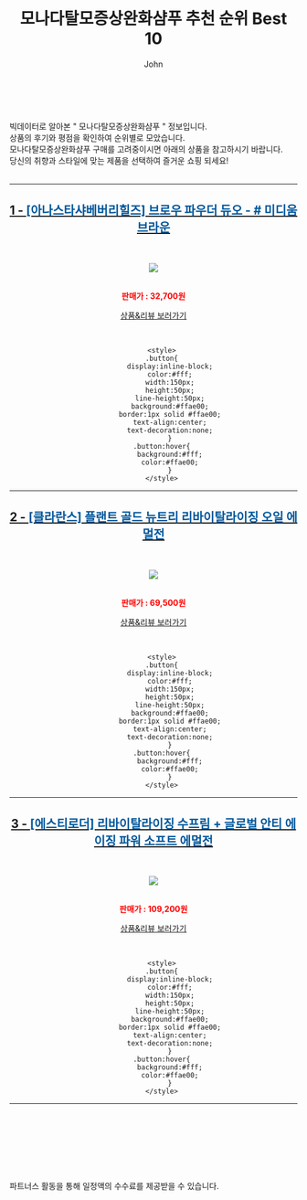 ﻿---
layout: post
title:  "모나다탈모증상완화샴푸 추천 순위 Best 10"
author: John
categories: [ 화장품/미용 ]
tags: [  ]
image: https://cdn.crewbi.com/images/goods_img/strawberrynet/ef5ef81e357aedeb6cbee0609ece350206788af4_30862 
description: "쿠팡에서 모나다탈모증상완화샴푸 관련 상품으로 가장 고객 선호도가 높은 제품 중 하나입니다."
---

<br>
<br>
빅데이터로 알아본 " 모나다탈모증상완화샴푸 " 정보입니다.
<br>
상품의 후기와 평점을 확인하여 순위별로 모았습니다.
<br>
모나다탈모증상완화샴푸  구매를 고려중이시면 아래의 상품을 참고하시기 바랍니다.
<br>
당신의 취향과 스타일에 맞는 제품을 선택하여 즐거운 쇼핑 되세요!
<br><br>
<hr>
<p>
    
<center><h2><a href="https://oneany.shop/zx56vD" target="_blank"><b>1 - <font color='#01579B'>[아나스타샤베버리힐즈] 브로우 파우더 듀오 - # 미디움 브라운  </font></b></a></h2><br>

<a href="https://oneany.shop/zx56vD" target="_blank"><img src="https://cdn.crewbi.com/images/goods_img/strawberrynet/ef5ef81e357aedeb6cbee0609ece350206788af4_30862"></a><br><br>

<b><font color='#ff0000'>판매가 : 32,700원</font></b></a><br>

<a href="https://oneany.shop/zx56vD" target="_blank" class="button">상품&리뷰 보러가기</a><p><br>

        <style>
        .button{
            display:inline-block;
            color:#fff;
            width:150px;
            height:50px;
            line-height:50px;
            background:#ffae00;
            border:1px solid #ffae00;
            text-align:center;
            text-decoration:none;
            }
        .button:hover{
            background:#fff;
            color:#ffae00;
            }
        </style>

<hr></center>

<center><h2><a href="https://oneany.shop/BHL3Ya" target="_blank"><b>2 - <font color='#01579B'>[클라란스] 플랜트 골드 뉴트리 리바이탈라이징 오일 에멀전  </font></b></a></h2><br>

<a href="https://oneany.shop/BHL3Ya" target="_blank"><img src="https://cdn.crewbi.com/images/goods_img/strawberrynet/b8496a01b0ddfdbd56ab4e10607065429dfbda7d_40856"></a><br><br>

<b><font color='#ff0000'>판매가 : 69,500원</font></b></a><br>

<a href="https://oneany.shop/BHL3Ya" target="_blank" class="button">상품&리뷰 보러가기</a><p><br>

        <style>
        .button{
            display:inline-block;
            color:#fff;
            width:150px;
            height:50px;
            line-height:50px;
            background:#ffae00;
            border:1px solid #ffae00;
            text-align:center;
            text-decoration:none;
            }
        .button:hover{
            background:#fff;
            color:#ffae00;
            }
        </style>

<hr></center>

<center><h2><a href="https://oneany.shop/ZVqEsh" target="_blank"><b>3 - <font color='#01579B'>[에스티로더] 리바이탈라이징 수프림 + 글로벌 안티 에이징 파워 소프트 에멀전  </font></b></a></h2><br>

<a href="https://oneany.shop/ZVqEsh" target="_blank"><img src="https://cdn.crewbi.com/images/goods_img/strawberrynet/24b871ef0815f011619da238069a7efe3feb3587_20127"></a><br><br>

<b><font color='#ff0000'>판매가 : 109,200원</font></b></a><br>

<a href="https://oneany.shop/ZVqEsh" target="_blank" class="button">상품&리뷰 보러가기</a><p><br>

        <style>
        .button{
            display:inline-block;
            color:#fff;
            width:150px;
            height:50px;
            line-height:50px;
            background:#ffae00;
            border:1px solid #ffae00;
            text-align:center;
            text-decoration:none;
            }
        .button:hover{
            background:#fff;
            color:#ffae00;
            }
        </style>

<hr></center>

<br><br><br><br><br><br><br>
파트너스 활동을 통해 일정액의 수수료를 제공받을 수 있습니다.
